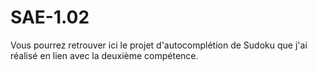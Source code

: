 # SAE-1.02

Vous pourrez retrouver ici le projet d'autocomplétion de Sudoku que j'ai réalisé en lien avec la deuxième compétence.

